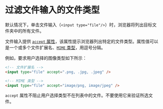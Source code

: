 # 过滤文件输入的文件类型

默认情况下，单击文件输入（`<input type="file"/>`）时，浏览器将列出目标文件夹中的所有文件。

文件输入提供 [`accept` 属性](https://developer.mozilla.org/en-US/docs/Web/HTML/Attributes/accept)，该属性提示浏览器列出特定的文件类型。属性值可以是一个或多个文件扩展名、[`MIME` 类型](https://developer.mozilla.org/zh-CN/docs/Web/HTTP/Basics_of_HTTP/MIME_Types)，用逗号分隔。

例如，要求用户选择的图像类型如下所示：

```html
<!-- 文件扩展名 -->
<input type="file" accept=".png, .jpg, .jpeg" />

<!-- MIME 类型 -->
<input type="file" accept="image/png, image/jpeg" />
```

`accept` 属性不阻止用户选择类型不在列表中的文件。不要使用它来验证所选文件。
